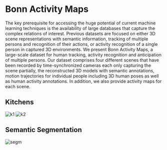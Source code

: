 # Bonn Activity Maps

The key prerequisite for accessing the huge potential of current machine learning techniques is the availability of large databases that capture the complex relations of interest.
Previous datasets are focused on either 3D scene representations with semantic information, tracking of multiple persons and recognition of their actions, or activity recognition of a single person in captured 3D environments.
We present Bonn Activity Maps, a large-scale dataset for human tracking, activity recognition and anticipation of multiple persons.
Our dataset comprises four different scenes that have been recorded by time-synchronized cameras each only capturing the scene partially, the reconstructed 3D models with semantic annotations, motion trajectories for individual people including 3D human poses as well as human activity annotations.
In addition, we also provide activity maps for each scene.


## Kitchens

![k1](https://user-images.githubusercontent.com/831215/70445955-b0b39180-1a9c-11ea-8609-56aa46ade813.png)
![k2](https://user-images.githubusercontent.com/831215/70445957-b14c2800-1a9c-11ea-95f8-310d87ddd7f2.png)


## Semantic Segmentation

![segm](https://user-images.githubusercontent.com/831215/70445977-ba3cf980-1a9c-11ea-939e-84c7a6178d33.png)


